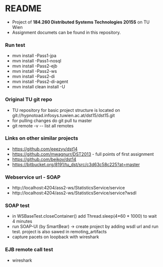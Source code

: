 # README #

* Project of **184.260 Distributed Systems Technologies 2015S** on TU Wien
* Assignment documets can be found in this repository.

### Run test ###
* mvn install -Pass1-jpa
* mvn install -Pass1-nosql
* mvn install -Pass2-ejb
* mvn install -Pass2-ws
* mvn install -Pass2-di
* mvn install -Pass2-di-agent
* mvn install clean install -U

### Original TU git repo ###
* TU repository for basic project structure is located on git://hypnotoad.infosys.tuwien.ac.at/dst15/dst15.git
* for pulling changes do git pull tu master
* git remote -v -- list all remotes

### Links on other similar projects ### 
* https://github.com/eeezyy/dst14
* https://github.com/mwagnurr/DST2013 - full points of first assignment
* https://github.com/beikov/dst14
* https://bitbucket.org/8191/tu_dst/src/c3d63c58c225?at=master

### Webservice url - SOAP ###
* http://localhost:4204/ass2-ws/StatisticsService/service
* http://localhost:4204/ass2-ws/StatisticsService/service?wsdl

### SOAP test ###
* in WSBaseTest.closeContainer() add Thread.sleep(4*60 * 1000) to wait 4 minutes
* run SOAP-UI (by SmartBear) -> create project by adding wsdl url and run test.
  project is also sawed in remoting_artifacts
* capture pacets on loopback with wireshark

### EJB remote call test ###
* wireshark

